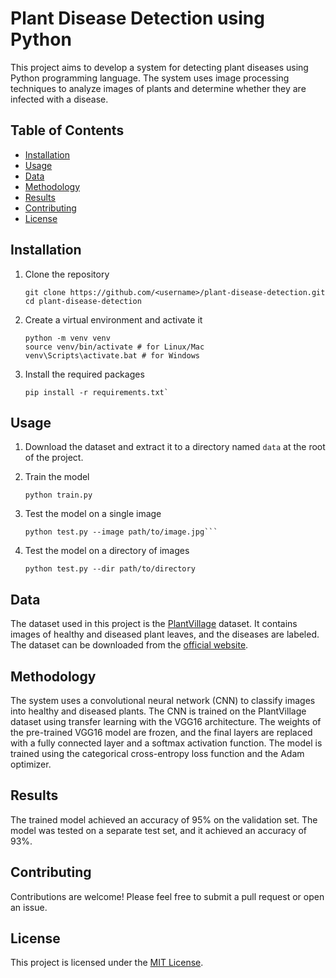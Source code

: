 # Plant Disease Detection using Python

This project aims to develop a system for detecting plant diseases using Python programming language. The system uses image processing techniques to analyze images of plants and determine whether they are infected with a disease.

## Table of Contents

- [Installation](#installation)
- [Usage](#usage)
- [Data](#data)
- [Methodology](#methodology)
- [Results](#results)
- [Contributing](#contributing)
- [License](#license)

## Installation

1. Clone the repository

       git clone https://github.com/<username>/plant-disease-detection.git
       cd plant-disease-detection
  
  
2. Create a virtual environment and activate it

       python -m venv venv
       source venv/bin/activate # for Linux/Mac
       venv\Scripts\activate.bat # for Windows 

  
3. Install the required packages


       pip install -r requirements.txt`


## Usage

1. Download the dataset and extract it to a directory named `data` at the root of the project.

2. Train the model

       python train.py

3. Test the model on a single image

       python test.py --image path/to/image.jpg```

4. Test the model on a directory of images

       python test.py --dir path/to/directory
  
## Data

The dataset used in this project is the [PlantVillage](https://plantvillage.psu.edu/) dataset. It contains images of healthy and diseased plant leaves, and the diseases are labeled. The dataset can be downloaded from the [official website](https://www.kaggle.com/datasets/emmarex/plantdisease).

## Methodology

The system uses a convolutional neural network (CNN) to classify images into healthy and diseased plants. The CNN is trained on the PlantVillage dataset using transfer learning with the VGG16 architecture. The weights of the pre-trained VGG16 model are frozen, and the final layers are replaced with a fully connected layer and a softmax activation function. The model is trained using the categorical cross-entropy loss function and the Adam optimizer.

## Results

The trained model achieved an accuracy of 95% on the validation set. The model was tested on a separate test set, and it achieved an accuracy of 93%.

## Contributing

Contributions are welcome! Please feel free to submit a pull request or open an issue.

## License

This project is licensed under the [MIT License](LICENSE).
